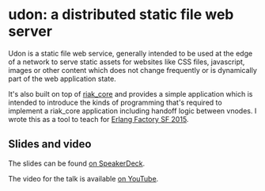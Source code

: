 udon: a distributed static file web server
=============================

Udon is a static file web service, generally intended to be used at the edge of a network to serve static assets for websites like CSS files, javascript, images or other content which does not change frequently or is dynamically part of the web application state.

It's also built on top of [riak_core][0] and provides a simple application which is intended to introduce the kinds of programming that's required to implement a riak_core application including handoff logic between vnodes.  I wrote this as a tool to teach for [Erlang Factory SF 2015][1].

Slides and video
----------------
The slides can be found [on SpeakerDeck][2].

The video for the talk is available [on YouTube][3].

[0]: https://github.com/basho/riak_core
[1]: http://www.erlang-factory.com/sfbay2015/mark-allen
[2]: https://speakerdeck.com/mrallen1/building-distributed-applications-with-riak-core 
[3]: https://www.youtube.com/watch?v=LKsNbYf9mLw
